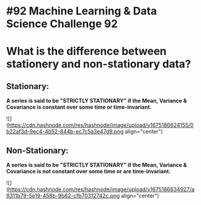 # #92 Machine Learning & Data Science Challenge 92

# What is the difference between stationery and non-stationary data?

## Stationary:

**A series is said to be "STRICTLY STATIONARY” if the Mean, Variance & Covariance is constant over some time or time-invariant.**

![](https://cdn.hashnode.com/res/hashnode/image/upload/v1675186624155/0b22af3d-9ec4-4b52-844b-ec7c5a3e47d9.png align="center")

## Non-Stationary:

**A series is said to be "STRICTLY STATIONARY” if the Mean, Variance & Covariance is not constant over some time or are time-invariant.**

![](https://cdn.hashnode.com/res/hashnode/image/upload/v1675186634927/a8311b79-5e19-458b-9b62-cfb70312742c.png align="center")